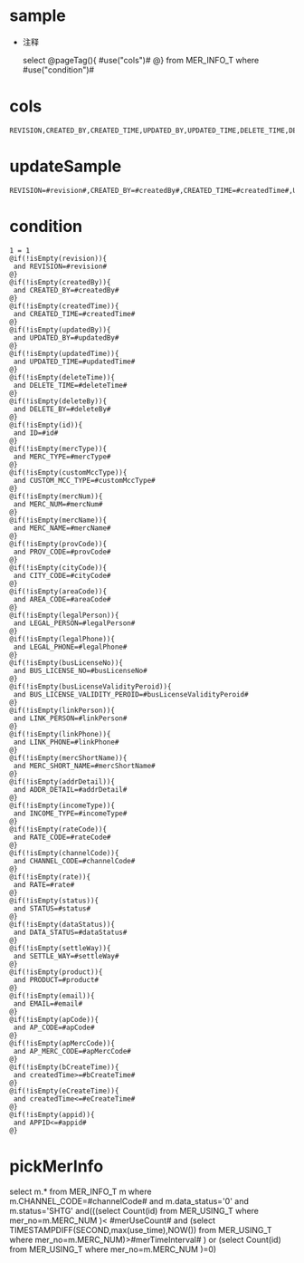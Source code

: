 sample
===
* 注释

	select 
	@pageTag(){
	    #use("cols")#
	@}
	from MER_INFO_T  where  #use("condition")#

cols
===
	REVISION,CREATED_BY,CREATED_TIME,UPDATED_BY,UPDATED_TIME,DELETE_TIME,DELETE_BY,ID,MERC_TYPE,CUSTOM_MCC_TYPE,MERC_NUM,MERC_NAME,PROV_CODE,CITY_CODE,AREA_CODE,LEGAL_PERSON,LEGAL_PHONE,BUS_LICENSE_NO,BUS_LICENSE_VALIDITY_PEROID,LINK_PERSON,LINK_PHONE,MERC_SHORT_NAME,ADDR_DETAIL,INCOME_TYPE,RATE_CODE,CHANNEL_CODE,RATE,STATUS,DATA_STATUS,SETTLE_WAY,PRODUCT,EMAIL,AP_CODE,AP_MERC_CODE,CHANNEL_CODE,APPID

updateSample
===
	
	REVISION=#revision#,CREATED_BY=#createdBy#,CREATED_TIME=#createdTime#,UPDATED_BY=#updatedBy#,UPDATED_TIME=#updatedTime#,DELETE_TIME=#deleteTime#,DELETE_BY=#deleteBy#,ID=#id#,MERC_TYPE=#mercType#,CUSTOM_MCC_TYPE=#customMccType#,MERC_NUM=#mercNum#,MERC_NAME=#mercName#,PROV_CODE=#provCode#,CITY_CODE=#cityCode#,AREA_CODE=#areaCode#,LEGAL_PERSON=#legalPerson#,LEGAL_PHONE=#legalPhone#,BUS_LICENSE_NO=#busLicenseNo#,BUS_LICENSE_VALIDITY_PEROID=#busLicenseValidityPeroid#,LINK_PERSON=#linkPerson#,LINK_PHONE=#linkPhone#,MERC_SHORT_NAME=#mercShortName#,ADDR_DETAIL=#addrDetail#,INCOME_TYPE=#incomeType#,RATE_CODE=#rateCode#,CHANNEL_CODE=#channelCode#,RATE=#rate#,STATUS=#status#,DATA_STATUS=#dataStatus#,SETTLE_WAY=#settleWay#,PRODUCT=#product#,EMAIL=#email#,AP_CODE=#apCode#,AP_MERC_CODE=#apMercCode#,CHANNEL_CODE=#channelCode#,APPID=#appid#

condition
===

	1 = 1  
	@if(!isEmpty(revision)){
	 and REVISION=#revision#
	@}
	@if(!isEmpty(createdBy)){
	 and CREATED_BY=#createdBy#
	@}
	@if(!isEmpty(createdTime)){
	 and CREATED_TIME=#createdTime#
	@}
	@if(!isEmpty(updatedBy)){
	 and UPDATED_BY=#updatedBy#
	@}
	@if(!isEmpty(updatedTime)){
	 and UPDATED_TIME=#updatedTime#
	@}
	@if(!isEmpty(deleteTime)){
	 and DELETE_TIME=#deleteTime#
	@}
	@if(!isEmpty(deleteBy)){
	 and DELETE_BY=#deleteBy#
	@}
	@if(!isEmpty(id)){
	 and ID=#id#
	@}
	@if(!isEmpty(mercType)){
	 and MERC_TYPE=#mercType#
	@}
	@if(!isEmpty(customMccType)){
	 and CUSTOM_MCC_TYPE=#customMccType#
	@}
	@if(!isEmpty(mercNum)){
	 and MERC_NUM=#mercNum#
	@}
	@if(!isEmpty(mercName)){
	 and MERC_NAME=#mercName#
	@}
	@if(!isEmpty(provCode)){
	 and PROV_CODE=#provCode#
	@}
	@if(!isEmpty(cityCode)){
	 and CITY_CODE=#cityCode#
	@}
	@if(!isEmpty(areaCode)){
	 and AREA_CODE=#areaCode#
	@}
	@if(!isEmpty(legalPerson)){
	 and LEGAL_PERSON=#legalPerson#
	@}
	@if(!isEmpty(legalPhone)){
	 and LEGAL_PHONE=#legalPhone#
	@}
	@if(!isEmpty(busLicenseNo)){
	 and BUS_LICENSE_NO=#busLicenseNo#
	@}
	@if(!isEmpty(busLicenseValidityPeroid)){
	 and BUS_LICENSE_VALIDITY_PEROID=#busLicenseValidityPeroid#
	@}
	@if(!isEmpty(linkPerson)){
	 and LINK_PERSON=#linkPerson#
	@}
	@if(!isEmpty(linkPhone)){
	 and LINK_PHONE=#linkPhone#
	@}
	@if(!isEmpty(mercShortName)){
	 and MERC_SHORT_NAME=#mercShortName#
	@}
	@if(!isEmpty(addrDetail)){
	 and ADDR_DETAIL=#addrDetail#
	@}
	@if(!isEmpty(incomeType)){
	 and INCOME_TYPE=#incomeType#
	@}
	@if(!isEmpty(rateCode)){
	 and RATE_CODE=#rateCode#
	@}
	@if(!isEmpty(channelCode)){
	 and CHANNEL_CODE=#channelCode#
	@}
	@if(!isEmpty(rate)){
	 and RATE=#rate#
	@}
	@if(!isEmpty(status)){
	 and STATUS=#status#
	@}
	@if(!isEmpty(dataStatus)){
	 and DATA_STATUS=#dataStatus#
	@}
	@if(!isEmpty(settleWay)){
	 and SETTLE_WAY=#settleWay#
	@}
	@if(!isEmpty(product)){
	 and PRODUCT=#product#
	@}
	@if(!isEmpty(email)){
	 and EMAIL=#email#
	@}
	@if(!isEmpty(apCode)){
	 and AP_CODE=#apCode#
	@}
	@if(!isEmpty(apMercCode)){
	 and AP_MERC_CODE=#apMercCode#
	@}
	@if(!isEmpty(bCreateTime)){
     and createdTime>=#bCreateTime#
    @}
    @if(!isEmpty(eCreateTime)){
     and createdTime<=#eCreateTime#
    @}
    @if(!isEmpty(appid)){
     and APPID<=#appid#
    @}
   
pickMerInfo
===
 
 select m.* from 
 MER_INFO_T m where  
 m.CHANNEL_CODE=#channelCode# 
 and m.data_status='0' and m.status='SHTG' 
 and(((select Count(id) from MER_USING_T where mer_no=m.MERC_NUM )< #merUseCount#
 and (select TIMESTAMPDIFF(SECOND,max(use_time),NOW()) from MER_USING_T where mer_no=m.MERC_NUM)>#merTimeInterval# ) 
 or (select Count(id) from MER_USING_T where mer_no=m.MERC_NUM )=0)
	